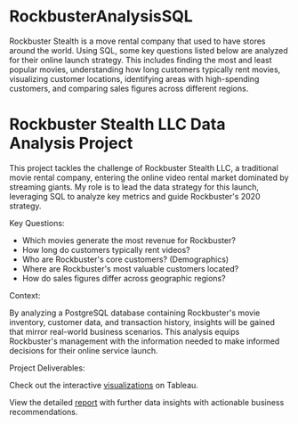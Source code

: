 # RockbusterAnalysisSQL
Rockbuster Stealth is a move rental company that used to have stores around the world. Using SQL, some key questions listed below are analyzed for their online launch strategy. This includes finding the most and least popular movies, understanding how long customers typically rent movies, visualizing customer locations, identifying areas with high-spending customers, and comparing sales figures across different regions.
# Rockbuster Stealth LLC Data Analysis Project
This project tackles the challenge of Rockbuster Stealth LLC, a traditional movie rental company, entering the online video rental market dominated by streaming giants. My role is to lead the data strategy for this launch, leveraging SQL to analyze key metrics and guide Rockbuster's 2020 strategy.

Key Questions:

- Which movies generate the most revenue for Rockbuster?
- How long do customers typically rent videos?
- Who are Rockbuster's core customers? (Demographics)
- Where are Rockbuster's most valuable customers located?
- How do sales figures differ across geographic regions?


Context:

By analyzing a PostgreSQL database containing Rockbuster's movie inventory, customer data, and transaction history, insights will be gained that mirror real-world business scenarios. This analysis equips Rockbuster's management with the information needed to make informed decisions for their online service launch.

Project Deliverables:

Check out the interactive [visualizations](https://public.tableau.com/views/3_10RockbusterPresentation_17147410265380/Top10Films?:language=en-US&:sid=&:display_count=n&:origin=viz_share_link) on Tableau.

View the detailed [report](https://github.com/ShaheirJ/RockbusterAnalysisSQL/blob/main/RockbusterDataReport.pdf) with further data insights with actionable business recommendations.

